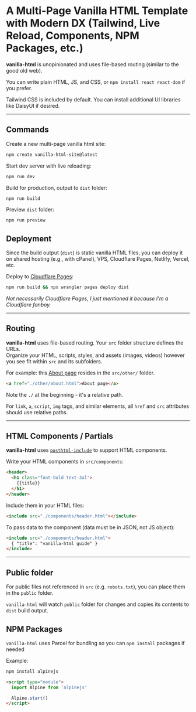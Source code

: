 # A Multi-Page Vanilla HTML Template with Modern DX (Tailwind, Live Reload, Components, NPM Packages, etc.)

**vanilla-html** is unopinionated and uses file-based routing (similar to the good old web).

You can write plain HTML, JS, and CSS, or `npm install react react-dom` if you prefer.

Tailwind CSS is included by default. You can install additional UI libraries like DaisyUI if desired.

---

## Commands

Create a new multi-page vanilla html site:  
```bash
npm create vanilla-html-site@latest
```

Start dev server with live reloading:  
```bash
npm run dev
```

Build for production, output to `dist` folder:  
```bash
npm run build
```

Preview `dist` folder:  
```bash
npm run preview
```

## Deployment

Since the build output (`dist`) is static vanilla HTML files, you can deploy it on shared hosting (e.g., with cPanel), VPS, Cloudflare Pages, Netlify, Vercel, etc.

Deploy to [Cloudflare Pages](https://pages.cloudflare.com/):

```bash
npm run build && npx wrangler pages deploy dist
```


*Not necessarily Cloudflare Pages, I just mentioned it because I'm a Cloudflare fanboy.*

---

## Routing

**vanilla-html** uses file-based routing. Your `src` folder structure defines the URLs.  
Organize your HTML, scripts, styles, and assets (images, videos) however you see fit within `src` and its subfolders.

For example: this [About page](https://vani.b95.dev/other/about.html) resides in the `src/other/` folder.

```html
<a href="./other/about.html">About page</a>
```

Note the `./` at the beginning - it's a relative path.

For `link`, `a`, `script`, `img` tags, and similar elements, all `href` and `src` attributes should use relative paths.

---

## HTML Components / Partials

**vanilla-html** uses [`posthtml-include`](https://github.com/posthtml/posthtml-include) to support HTML components.

Write your HTML components in `src/components`:

```html
<header>
  <h1 class="font-bold text-3xl">
    {{title}}
  </h1>
</header>
```

Include them in your HTML files:

```html
<include src="./components/header.html"></include>
```

To pass data to the component (data must be in JSON, not JS object):

```html
<include src="./components/header.html">
  { "title": "vanilla-html guide" }
</include>
```

---

## Public folder

For public files not referenced in `src` (e.g. `robots.txt`), you can place them in the `public` folder.

`vanilla-html` will watch `public` folder for changes and copies its contents to `dist` build output.

## NPM Packages

`vanilla-html` uses Parcel for bundling so you can `npm install` packages if needed

Example: 

```bash
npm install alpinejs
```

```html
<script type="module">
  import Alpine from 'alpinejs'

  Alpine.start()
</script>
```

